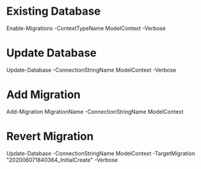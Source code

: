 ﻿# Existing Database
Enable-Migrations -ContextTypeName ModelContext -Verbose


# Update Database
Update-Database -ConnectionStringName ModelContext -Verbose

# Add Migration
Add-Migration MigrationName -ConnectionStringName ModelContext

# Revert Migration
Update-Database -ConnectionStringName ModelContext -TargetMigration "202006071840364_InitialCreate" -Verbose